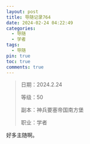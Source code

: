 ```yaml
---
layout: post
title: 导随记录764
date: 2024-02-24 04:22:49
categories:
  - 导随
  - 学者
tags:
  - 导随
pin: true
toc: true
comments: true
---
```

> 日期：2024.2.24
>
> 等级：50
>
> 副本：神兵要塞帝国南方堡
>
> 职业：学者

好多主随啊。